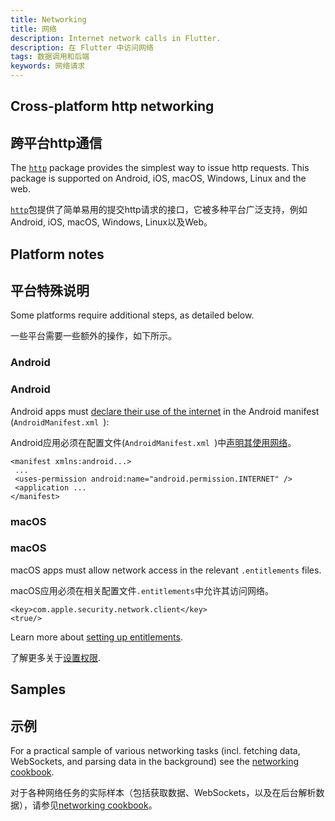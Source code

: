 ```yaml
---
title: Networking
title: 网络
description: Internet network calls in Flutter.
description: 在 Flutter 中访问网络
tags: 数据调用和后端
keywords: 网络请求
---
```


## Cross-platform http networking

## 跨平台http通信

The [`http`][] package provides the simplest way to issue http requests. This
package is supported on Android, iOS, macOS, Windows, Linux and the web.

[`http`][]包提供了简单易用的提交http请求的接口，它被多种平台广泛支持，例如Android, iOS, macOS, Windows, Linux以及Web。

## Platform notes

## 平台特殊说明

Some platforms require additional steps, as detailed below.

一些平台需要一些额外的操作，如下所示。

### Android

### Android

Android apps must [declare their use of the internet][declare] in the Android
manifest (`AndroidManifest.xml `):

Android应用必须在配置文件(`AndroidManifest.xml `)中[声明其使用网络][declare]。

```
<manifest xmlns:android...>
 ...
 <uses-permission android:name="android.permission.INTERNET" />
 <application ...
</manifest>
```

### macOS

### macOS

macOS apps must allow network access in the relevant `.entitlements` files. 

macOS应用必须在相关配置文件`.entitlements`中允许其访问网络。

```
<key>com.apple.security.network.client</key>
<true/>
```

Learn more about [setting up entitlements][].

了解更多关于[设置权限][setting up entitlements].

[setting up entitlements]: {{site.url}}/platform-integration/macos/building#setting-up-entitlements

## Samples

## 示例

For a practical sample of various networking tasks (incl. fetching data,
WebSockets, and parsing data in the background) see the 
[networking cookbook]({{site.url}}/cookbook#networking).

对于各种网络任务的实际样本（包括获取数据、WebSockets，以及在后台解析数据），请参见[networking cookbook]({{site.url}}/cookbook#networking)。

[declare]: {{site.android-dev}}/training/basics/network-ops/connecting
[`http`]: {{site.pub-pkg}}/http
